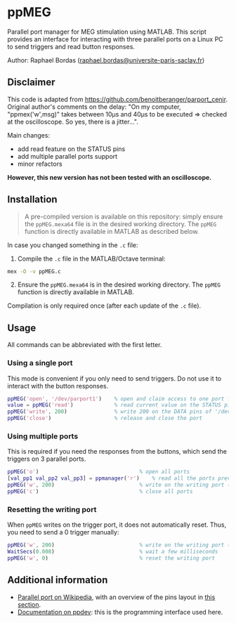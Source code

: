 # ppMEG
Parallel port manager for MEG stimulation using MATLAB. This script provides an interface for interacting with three parallel ports on a Linux PC to send triggers and read button responses.

Author: Raphael Bordas (<raphael.bordas@universite-paris-saclay.fr>)

## Disclaimer
This code is adapted from https://github.com/benoitberanger/parport_cenir. 
Original author's comments on the delay:
"On my computer, "ppmex('w',msg)" takes between 10µs and 40µs to be executed => checked at the oscilloscope.
So yes, there is a jitter...".

Main changes:
  - add read feature on the STATUS pins
  - add multiple parallel ports support
  - minor refactors

**However, this new version has not been tested with an oscilloscope.**

## Installation

> A pre-compiled version is available on this repository: simply ensure the `ppMEG.mexa64` file is in the desired working directory. The `ppMEG` function is directly available in MATLAB as described below.

In case you changed something in the `.c` file:

1. Compile the `.c` file in the MATLAB/Octave terminal:
```bash
mex -O -v ppMEG.c
```
2. Ensure the `ppMEG.mexa64` is in the desired working directory. The `ppMEG` function is directly available in MATLAB.

Compilation is only required once (after each update of the `.c` file).

## Usage

All commands can be abbreviated with the first letter.

### Using a single port
This mode is convenient if you only need to send triggers. Do not use it to interact with the button responses.

```matlab
ppMEG('open', '/dev/parport1')    % open and claim access to one port for writing/reading
value = ppMEG('read')             % read current value on the STATUS pins of '/dev/parport1'
ppMEG('write', 200)               % write 200 on the DATA pins of '/dev/parport1')
ppMEG('close')                    % release and close the port
```

### Using multiple ports
This is required if you need the responses from the buttons, which send the triggers on 3 parallel ports.
```matlab
ppMEG('o')                                % open all ports
[val_pp1 val_pp2 val_pp3] = ppmanager('r')    % read all the ports previously opened
ppMEG('w', 200)                           % write on the writing port (default = '/dev/paport1')
ppMEG('c')                                % close all ports
```

### Resetting the writing port
When `ppMEG` writes on the trigger port, it does not automatically reset. Thus, you need to send a 0 trigger manually:
```matlab
ppMEG('w', 200)                           % write on the writing port (default = '/dev/paport1')
WaitSecs(0.008)                           % wait a few milliseconds
ppMEG('w', 0)                             % reset the writing port
```

## Additional information

- [Parallel port on Wikipedia](https://en.wikipedia.org/wiki/Parallel_port), with an overview of the pins layout in [this section](https://en.wikipedia.org/wiki/Parallel_port#Pinouts).
- [Documentation on ppdev](http://www.linuxfocus.org/common/src/article205/ppdev.html): this is the programming interface used here.
